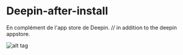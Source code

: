 # Deepin-after-install
En complément de l'app store de Deepin. // in addition to the deepin appstore.

![alt tag](https://user-images.githubusercontent.com/5204232/51186116-20df8480-18d9-11e9-9754-c2fc58b8e2ae.png)
